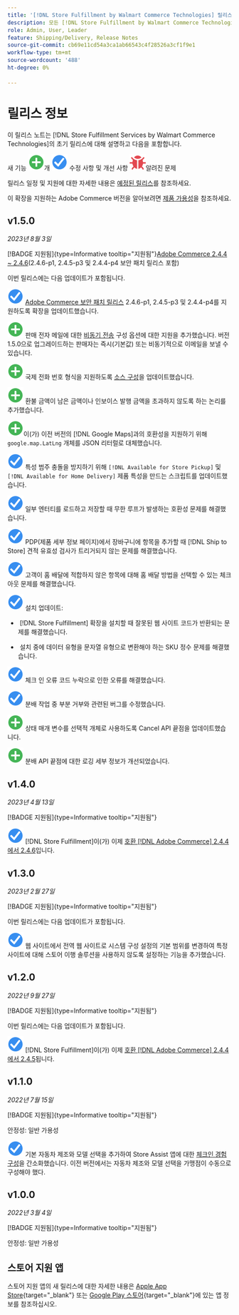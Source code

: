 ```yaml
---
title: '[!DNL Store Fulfillment by Walmart Commerce Technologies] 릴리스 정보'
description: 모든 [!DNL Store Fulfillment by Walmart Commerce Technologies] 릴리스에 대한 정보는 릴리스 정보를 검토하십시오.
role: Admin, User, Leader
feature: Shipping/Delivery, Release Notes
source-git-commit: cb69e11cd54a3ca1ab66543c4f28526a3cf1f9e1
workflow-type: tm+mt
source-wordcount: '488'
ht-degree: 0%

---
```


# 릴리스 정보

이 릴리스 노트는 [!DNL Store Fulfillment Services by Walmart Commerce Technologies]의 초기 릴리스에 대해 설명하고 다음을 포함합니다.

새 기능 ![개](../assets/new.svg)개
![해결된 문제](../assets/fix.svg) 수정 사항 및 개선 사항
![알려진 문제](../assets/bug.svg)알려진 문제

릴리스 일정 및 지원에 대한 자세한 내용은 [예정된 릴리스](https://experienceleague.adobe.com/docs/commerce-operations/release/planning/schedule.html)를 참조하세요.

이 확장을 지원하는 Adobe Commerce 버전을 알아보려면 [제품 가용성](https://experienceleague.adobe.com/docs/commerce-operations/release/product-availability.html)을 참조하세요.

## v1.5.0

*2023년 8월 3일*

[!BADGE 지원됨]{type=Informative tooltip="지원됨"}[Adobe Commerce 2.4.4 ~ 2.4.6](https://experienceleague.adobe.com/docs/commerce-operations/release/product-availability.html)&#x200B;(2.4.6-p1, 2.4.5-p3 및 2.4.4-p4 보안 패치 릴리스 포함)

이번 릴리스에는 다음 업데이트가 포함됩니다.

![새로운 기능](../assets/fix.svg) [Adobe Commerce 보안 패치 릴리스](https://experienceleague.adobe.com/docs/commerce-operations/release/notes/security-patches/overview.html) 2.4.6-p1, 2.4.5-p3 및 2.4.4-p4를 지원하도록 확장을 업데이트했습니다.

![새로 만들기](../assets/new.svg)<!-- WMTP-918 --> 판매 전자 메일에 대한 [비동기 전송](sales-emails.md) 구성 옵션에 대한 지원을 추가했습니다. 버전 1.5.0으로 업그레이드하는 판매자는 즉시(기본값) 또는 비동기적으로 이메일을 보낼 수 있습니다.

![새로 만들기](../assets/new.svg)<!-- WMTP-916--> 국제 전화 번호 형식을 지원하도록 [소스 구성](merchant-store-configuration.md)을 업데이트했습니다.

![새로 만들기](../assets/new.svg) 환불 금액이 남은 금액이나 인보이스 발행 금액을 초과하지 않도록 하는 논리를 추가했습니다.

![새로 만들기](../assets/new.svg)<!-- WMTP-882 -->이(가) 이전 버전의 [!DNL Google Maps]과의 호환성을 지원하기 위해 `google.map.LatLng` 개체를 JSON 리터럴로 대체했습니다.

![문제 해결](../assets/fix.svg)<!-- WMTP- --> 특성 범주 충돌을 방지하기 위해 `[!DNL Available for Store Pickup]` 및 `[!DNL Available for Home Delivery]` 제품 특성을 만드는 스크립트를 업데이트했습니다.

![문제 해결](../assets/fix.svg)<!-- WMTP-915 --> 일부 엔터티를 로드하고 저장할 때 무한 루프가 발생하는 호환성 문제를 해결했습니다.

![문제 해결](../assets/fix.svg)<!-- WMTP-921 --> PDP(제품 세부 정보 페이지)에서 장바구니에 항목을 추가할 때 [!DNL Ship to Store] 견적 유효성 검사가 트리거되지 않는 문제를 해결했습니다.

![해결된 문제](../assets/fix.svg)<!-- WMTP- 932 --> 고객이 홈 배달에 적합하지 않은 항목에 대해 홈 배달 방법을 선택할 수 있는 체크아웃 문제를 해결했습니다.

![해결된 문제](../assets/fix.svg) 설치 업데이트:

- &#x200B;<!-- WMTP-880--> [!DNL Store Fulfillment] 확장을 설치할 때 잘못된 웹 사이트 코드가 반환되는 문제를 해결했습니다.

- &#x200B;<!-- WMTP-878--> 설치 중에 데이터 유형을 문자열 유형으로 변환해야 하는 SKU 정수 문제를 해결했습니다.

![문제 해결](../assets/fix.svg)<!-- WMTP-915--> 체크 인 오류 코드 누락으로 인한 오류를 해결했습니다.

![문제 해결](../assets/fix.svg)<!-- WMTP-932 --> 분배 작업 중 부분 거부와 관련된 버그를 수정했습니다.

![새로 만들기](../assets/new.svg)<!-- WMTP-953 --> 상태 매개 변수를 선택적 개체로 사용하도록 Cancel API 끝점을 업데이트했습니다.

![새로 만들기](../assets/new.svg)<!-- WMTP-960 --> 분배 API 끝점에 대한 로깅 세부 정보가 개선되었습니다.

## v1.4.0

*2023년 4월 13일*

[!BADGE 지원됨]{type=Informative tooltip="지원됨"}

![새로 만들기](../assets/fix.svg) [!DNL Store Fulfillment]이(가) 이제 [호환 [!DNL Adobe Commerce] 2.4.4에서 2.4.6](https://experienceleague.adobe.com/docs/commerce-operations/release/product-availability.html)입니다.


## v1.3.0

*2023년 2월 27일*

[!BADGE 지원됨]{type=Informative tooltip="지원됨"}

이번 릴리스에는 다음 업데이트가 포함됩니다.

![새로 만들기](../assets/fix.svg)<!-- WMTP-795 --> 웹 사이트에서 전역 웹 사이트로 시스템 구성 설정의 기본 범위를 변경하여 특정 사이트에 대해 스토어 이행 솔루션을 사용하지 않도록 설정하는 기능을 추가했습니다.

## v1.2.0

*2022년 9월 27일*

[!BADGE 지원됨]{type=Informative tooltip="지원됨"}

이번 릴리스에는 다음 업데이트가 포함됩니다.

![새로 만들기](../assets/fix.svg) [!DNL Store Fulfillment]이(가) 이제 [호환 [!DNL Adobe Commerce] 2.4.4에서 2.4.5](https://experienceleague.adobe.com/docs/commerce-operations/release/product-availability.html)됩니다.


## v1.1.0

*2022년 7월 15일*

[!BADGE 지원됨]{type=Informative tooltip="지원됨"}

안정성: 일반 가용성

![새로 만들기](../assets/fix.svg)<!-- WMTP-731 --> 기본 자동차 제조와 모델 선택을 추가하여 Store Assist 앱에 대한 [체크인 경험 구성](check-in-experience-setup.md)을 간소화했습니다. 이전 버전에서는 자동차 제조와 모델 선택을 가맹점이 수동으로 구성해야 했다.

## v1.0.0

*2022년 3월 4일*

[!BADGE 지원됨]{type=Informative tooltip="지원됨"}

안정성: 일반 가용성

## 스토어 지원 앱

스토어 지원 앱의 새 릴리스에 대한 자세한 내용은 [Apple App Store](https://apps.apple.com/us/app/store-assist-by-walmart/id1609281539){target="_blank"} 또는 [Google Play 스토어](https://play.google.com/store/apps/details?id=com.walmart.faas.storeassist){target="_blank"}에 있는 앱 정보를 참조하십시오.
